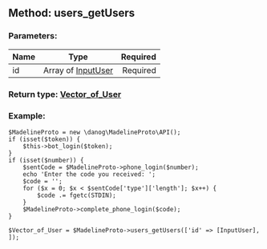 ## Method: users\_getUsers  

### Parameters:

| Name     |    Type       | Required |
|----------|:-------------:|---------:|
|id|Array of [InputUser](../types/InputUser.md) | Required|


### Return type: [Vector\_of\_User](../types/User.md)

### Example:


```
$MadelineProto = new \danog\MadelineProto\API();
if (isset($token)) {
    $this->bot_login($token);
}
if (isset($number)) {
    $sentCode = $MadelineProto->phone_login($number);
    echo 'Enter the code you received: ';
    $code = '';
    for ($x = 0; $x < $sentCode['type']['length']; $x++) {
        $code .= fgetc(STDIN);
    }
    $MadelineProto->complete_phone_login($code);
}

$Vector_of_User = $MadelineProto->users_getUsers(['id' => [InputUser], ]);
```